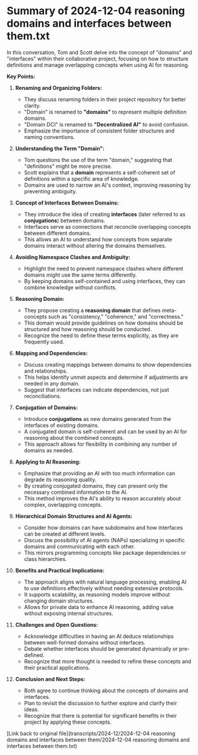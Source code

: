 # Summary of 2024-12-04 reasoning domains and interfaces between them.txt

In this conversation, Tom and Scott delve into the concept of "domains" and "interfaces" within their collaborative project, focusing on how to structure definitions and manage overlapping concepts when using AI for reasoning.

**Key Points:**

1. **Renaming and Organizing Folders:**
   - They discuss renaming folders in their project repository for better clarity.
   - "Domain" is renamed to **"domains"** to represent multiple definition domains.
   - "Domain DCI" is renamed to **"Decentralized AI"** to avoid confusion.
   - Emphasize the importance of consistent folder structures and naming conventions.

2. **Understanding the Term "Domain":**
   - Tom questions the use of the term "domain," suggesting that "definitions" might be more precise.
   - Scott explains that a **domain** represents a self-coherent set of definitions within a specific area of knowledge.
   - Domains are used to narrow an AI's context, improving reasoning by preventing ambiguity.

3. **Concept of Interfaces Between Domains:**
   - They introduce the idea of creating **interfaces** (later referred to as **conjugations**) between domains.
   - Interfaces serve as connections that reconcile overlapping concepts between different domains.
   - This allows an AI to understand how concepts from separate domains interact without altering the domains themselves.

4. **Avoiding Namespace Clashes and Ambiguity:**
   - Highlight the need to prevent namespace clashes where different domains might use the same terms differently.
   - By keeping domains self-contained and using interfaces, they can combine knowledge without conflicts.

5. **Reasoning Domain:**
   - They propose creating a **reasoning domain** that defines meta-concepts such as "consistency," "coherence," and "correctness."
   - This domain would provide guidelines on how domains should be structured and how reasoning should be conducted.
   - Recognize the need to define these terms explicitly, as they are frequently used.

6. **Mapping and Dependencies:**
   - Discuss creating mappings between domains to show dependencies and relationships.
   - This helps identify unmet aspects and determine if adjustments are needed in any domain.
   - Suggest that interfaces can indicate dependencies, not just reconciliations.

7. **Conjugation of Domains:**
   - Introduce **conjugations** as new domains generated from the interfaces of existing domains.
   - A conjugated domain is self-coherent and can be used by an AI for reasoning about the combined concepts.
   - This approach allows for flexibility in combining any number of domains as needed.

8. **Applying to AI Reasoning:**
   - Emphasize that providing an AI with too much information can degrade its reasoning quality.
   - By creating conjugated domains, they can present only the necessary combined information to the AI.
   - This method improves the AI's ability to reason accurately about complex, overlapping concepts.

9. **Hierarchical Domain Structures and AI Agents:**
   - Consider how domains can have subdomains and how interfaces can be created at different levels.
   - Discuss the possibility of AI agents (NAPs) specializing in specific domains and communicating with each other.
   - This mirrors programming concepts like package dependencies or class hierarchies.

10. **Benefits and Practical Implications:**
    - The approach aligns with natural language processing, enabling AI to use definitions effectively without needing extensive protocols.
    - It supports scalability, as reasoning models improve without changing domain structures.
    - Allows for private data to enhance AI reasoning, adding value without exposing internal structures.

11. **Challenges and Open Questions:**
    - Acknowledge difficulties in having an AI deduce relationships between well-formed domains without interfaces.
    - Debate whether interfaces should be generated dynamically or pre-defined.
    - Recognize that more thought is needed to refine these concepts and their practical applications.

12. **Conclusion and Next Steps:**
    - Both agree to continue thinking about the concepts of domains and interfaces.
    - Plan to revisit the discussion to further explore and clarify their ideas.
    - Recognize that there is potential for significant benefits in their project by applying these concepts.

[Link back to original file](transcripts/2024-12/2024-12-04 reasoning domains and interfaces between them/2024-12-04 reasoning domains and interfaces between them.txt) 